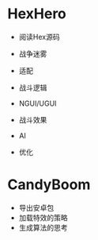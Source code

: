 # HexHero
- 阅读Hex源码
- 战争迷雾
- 适配
- 战斗逻辑
- NGUI/UGUI

- 战斗效果
- AI
- 优化

# CandyBoom
- 导出安卓包
- 加载特效的策略
- 生成算法的思考